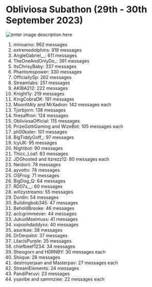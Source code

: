 # Obliviosa Subathon (29th - 30th September 2023)
![enter image description here](https://obliviosa.net/assets/livsubathonchat.png)
 1. minoarno: 962 messages
 2. extremedolphins: 919 messages
 3. AngleGabriel__: 611 messages
 4. TheOneAndOnlyDo_: 391 messages
 5. ItsChrisyBaby: 337 messages
 6. Phantomspower: 330 messages
 7. OfficiallySp: 262 messages
 8. Streamlabs: 251 messages
 9. AKIBA212: 222 messages
 10. Knight1y: 219 messages
 11. KingCobraDK: 191 messages
 12. MoonlitAly and MrXadion: 142 messages each
 13. Tjorbjorn: 138 messages
 14. firesaffron: 124 messages
 15. ObliviosaOfficial: 115 messages
 16. PrizeGottiGaming and WizeBot: 105 messages each
 17. ph00kster: 101 messages
 18. BigTiddyGoff_: 97 messages
 19. IcyUK: 95 messages
 20. Nightbot: 90 messages
 21. Thicc_Loaf: 83 messages
 22. JDGhosted and itzrezz12: 80 messages each
 23. Neidorii: 78 messages
 24. ayvottv: 74 messages
 25. OSFrog: 71 messages
 26. BigDog_Q: 64 messages
 27. RD07x__: 60 messages
 28. willzystreams: 55 messages
 29. Dordin: 54 messages
 30. Buildingbob345: 47 messages
 31. BeholdBrooke: 46 messages
 32. aclcgrimreever: 44 messages
 33. JukusMaximuss: 41 messages
 34. xxpoohdaddyxx: 40 messages
 35. asurikae: 38 messages
 36. DrDerpalot: 37 messages
 37. LilacIsPurple: 35 messages
 38. chiefbeef1234: 34 messages
 39. Sheogorn and H0RNBY: 30 messages each
 40. Shiique: 28 messages
 41. destroyerjaan and Masterpav: 27 messages each
 42. StreamElements: 24 messages
 43. PandiPeruvi: 23 messages
 44. ysavibe and sammziee: 22 messages each

